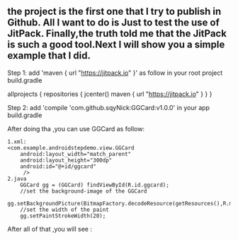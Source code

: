 the project is the first one that I try to publish in Github. All I want to do is Just to test the use of JitPack. Finally,the truth told me that the JitPack is such a good tool.Next I will show you a simple example that I did.
----------------------------------------------------------------------------------------------------------------------------------------
Step 1:
 add  'maven { url "https://jitpack.io" }' as follow in your root project build.gradle
 
 allprojects {
    repositories {
        jcenter()
        maven { url "https://jitpack.io" }
    }
}

Step 2:
 add 'compile 'com.github.sqyNick:GGCard:v1.0.0' in your app build.gradle
 
 After doing tha ,you can use GGCard as follow:
 
 	1.xml:
	<com.example.androidstepdemo.view.GGCard
        android:layout_width="match_parent"
        android:layout_height="300dp"
        android:id="@+id/ggcard"
         />
	2.java
		GGCard gg = (GGCard) findViewById(R.id.ggcard);
		//set the background-image of the GGCard
        gg.setBackgroundPicture(BitmapFactory.decodeResource(getResources(),R.mipmap.ic_launcher)); 
		//set the width of the paint
        gg.setPaintStrokeWidth(20);
		
After all of that ,you will see :

 

